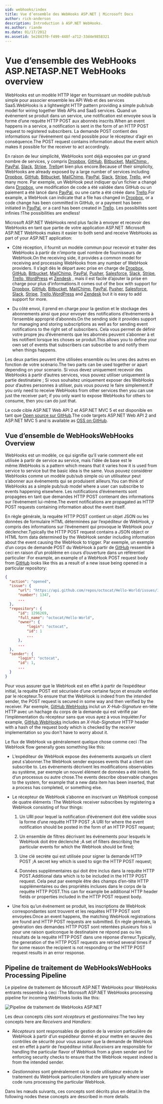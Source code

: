 ```yaml
---
uid: webhooks/index
title: Vue d’ensemble des WebHooks ASP.NET | Microsoft Docs
author: rick-anderson
description: Introduction à ASP.NET WebHooks.
ms.author: riande
ms.date: 01/17/2012
ms.assetid: 5e2843f0-f499-448f-a712-33d4e9858321
---
```

# <a name="aspnet-webhooks-overview"></a><span data-ttu-id="0843a-103">Vue d’ensemble des WebHooks ASP.NET</span><span class="sxs-lookup"><span data-stu-id="0843a-103">ASP.NET WebHooks overview</span></span>

<span data-ttu-id="0843a-104">WebHooks est un modèle HTTP léger en fournissant un modèle pub/sub simple pour associer ensemble les API Web et des services SaaS.</span><span class="sxs-lookup"><span data-stu-id="0843a-104">WebHooks is a lightweight HTTP pattern providing a simple pub/sub model for wiring together Web APIs and SaaS services.</span></span> <span data-ttu-id="0843a-105">Quand un événement se produit dans un service, une notification est envoyée sous la forme d’une requête HTTP POST aux abonnés inscrits.</span><span class="sxs-lookup"><span data-stu-id="0843a-105">When an event happens in a service, a notification is sent in the form of an HTTP POST request to registered subscribers.</span></span> <span data-ttu-id="0843a-106">La demande POST contient des informations sur l’événement qui rend possible pour le récepteur d’agir en conséquence.</span><span class="sxs-lookup"><span data-stu-id="0843a-106">The POST request contains information about the event which makes it possible for the receiver to act accordingly.</span></span>

<span data-ttu-id="0843a-107">En raison de leur simplicité, WebHooks sont déjà exposées par un grand nombre de services, y compris [Dropbox](http://dropbox.com/), [GitHub](http://www.github.com/), [Bitbucket](https://bitbucket.org/), [MailChimp ](http://www.mailchimp.com/), [PayPal](http://www.paypal.com/), [Slack](http://www.slack.com), [Stripe](http://www.stripe.com), [Trello](http://www.trello.com/)et bien plus encore.</span><span class="sxs-lookup"><span data-stu-id="0843a-107">Because of their simplicity, WebHooks are already exposed by a large number of services including [Dropbox](http://dropbox.com/), [GitHub](http://www.github.com/), [Bitbucket](https://bitbucket.org/), [MailChimp](http://www.mailchimp.com/), [PayPal](http://www.paypal.com/), [Slack](http://www.slack.com), [Stripe](http://www.stripe.com), [Trello](http://www.trello.com/), and many more.</span></span> <span data-ttu-id="0843a-108">Par exemple, un WebHook peut indiquer qu’un fichier a changé dans [Dropbox](http://dropbox.com/), une modification de code a été validée dans GitHub ou un paiement a été lancé dans [PayPal](http://www.paypal.com/), ou une carte a été créée dans [ Trello](http://www.trello.com/).</span><span class="sxs-lookup"><span data-stu-id="0843a-108">For example, a WebHook can indicate that a file has changed in [Dropbox](http://dropbox.com/), or a code change has been committed in GitHub, or a payment has been initiated in [PayPal](http://www.paypal.com/), or a card has been created in [Trello](http://www.trello.com/).</span></span> <span data-ttu-id="0843a-109">Les possibilités sont infinies !</span><span class="sxs-lookup"><span data-stu-id="0843a-109">The possibilities are endless!</span></span>

<span data-ttu-id="0843a-110">Microsoft ASP.NET WebHooks rend plus facile à envoyer et recevoir des WebHooks en tant que partie de votre application ASP.NET :</span><span class="sxs-lookup"><span data-stu-id="0843a-110">Microsoft ASP.NET WebHooks makes it easier to both send and receive WebHooks as part of your ASP.NET application:</span></span>

* <span data-ttu-id="0843a-111">Côté réception, il fournit un modèle commun pour recevoir et traiter des WebHooks à partir de n’importe quel nombre de fournisseurs de WebHook.</span><span class="sxs-lookup"><span data-stu-id="0843a-111">On the receiving side, it provides a common model for receiving and processing WebHooks from any number of WebHook providers.</span></span> <span data-ttu-id="0843a-112">Il s’agit dès le départ avec prise en charge de [Dropbox](http://dropbox.com/), [GitHub](http://www.github.com/), [Bitbucket](https://bitbucket.org/), [MailChimp](http://www.mailchimp.com/), [PayPal](http://www.paypal.com/), [Pusher](http://www.pusher.com), [Salesforce](http://www.salesforce.com), [Slack](http://www.slack.com), [Stripe](http://www.stripe.com), [Trello](http://www.trello.com/),[ WordPress](http://www.wordpress.com) et [Zendesk](https://www.zendesk.com/) , mais il est facile d’ajouter la prise en charge pour plus d’informations.</span><span class="sxs-lookup"><span data-stu-id="0843a-112">It comes out of the box with support for [Dropbox](http://dropbox.com/), [GitHub](http://www.github.com/), [Bitbucket](https://bitbucket.org/), [MailChimp](http://www.mailchimp.com/), [PayPal](http://www.paypal.com/), [Pusher](http://www.pusher.com), [Salesforce](http://www.salesforce.com), [Slack](http://www.slack.com), [Stripe](http://www.stripe.com), [Trello](http://www.trello.com/),[WordPress](http://www.wordpress.com) and [Zendesk](https://www.zendesk.com/) but it is easy to add support for more.</span></span>

* <span data-ttu-id="0843a-113">Du côté envoi, il prend en charge pour la gestion et le stockage des abonnements ainsi que pour envoyer des notifications d’événements à l’ensemble approprié d’abonnés.</span><span class="sxs-lookup"><span data-stu-id="0843a-113">On the sending side it provides support for managing and storing subscriptions as well as for sending event notifications to the right set of subscribers.</span></span> <span data-ttu-id="0843a-114">Cela vous permet de définir votre propre jeu d’événements que les abonnés peuvent s’abonner à et les notifient lorsque les choses se produit.</span><span class="sxs-lookup"><span data-stu-id="0843a-114">This allows you to define your own set of events that subscribers can subscribe to and notify them when things happens.</span></span>

<span data-ttu-id="0843a-115">Les deux parties peuvent être utilisées ensemble ou les unes des autres en fonction de votre scénario.</span><span class="sxs-lookup"><span data-stu-id="0843a-115">The two parts can be used together or apart depending on your scenario.</span></span> <span data-ttu-id="0843a-116">Si vous devez uniquement recevoir des WebHooks à partir d’autres services, vous pouvez utiliser uniquement la partie destinataire ; Si vous souhaitez uniquement exposer des WebHooks pour d’autres personnes à utiliser, puis vous pouvez le faire simplement.</span><span class="sxs-lookup"><span data-stu-id="0843a-116">If you only need to receive WebHooks from other services then you can use just the receiver part; if you only want to expose WebHooks for others to consume, then you can do just that.</span></span>

<span data-ttu-id="0843a-117">Le code cible ASP.NET Web API 2 et ASP.NET MVC 5 et est disponible en tant que [Open source sur GitHub](https://github.com/aspnet/WebHooks).</span><span class="sxs-lookup"><span data-stu-id="0843a-117">The code targets ASP.NET Web API 2 and ASP.NET MVC 5 and is available as [OSS on GitHub](https://github.com/aspnet/WebHooks).</span></span>

## <a name="webhooks-overview"></a><span data-ttu-id="0843a-118">Vue d’ensemble de WebHooks</span><span class="sxs-lookup"><span data-stu-id="0843a-118">WebHooks Overview</span></span>

<span data-ttu-id="0843a-119">WebHooks est un modèle, ce qui signifie qu’il varie comment elle est utilisée à partir de service au service, mais l’idée de base est le même.</span><span class="sxs-lookup"><span data-stu-id="0843a-119">WebHooks is a pattern which means that it varies how it is used from service to service but the basic idea is the same.</span></span> <span data-ttu-id="0843a-120">Vous pouvez considérer WebHooks comme un modèle pub/sub simple où un utilisateur peut s’abonner aux événements qui se produisent ailleurs.</span><span class="sxs-lookup"><span data-stu-id="0843a-120">You can think of WebHooks as a simple pub/sub model where a user can subscribe to events happening elsewhere.</span></span> <span data-ttu-id="0843a-121">Les notifications d’événements sont propagées en tant que demandes HTTP POST contenant des informations sur l’événement lui-même.</span><span class="sxs-lookup"><span data-stu-id="0843a-121">The event notifications are propagated as HTTP POST requests containing information about the event itself.</span></span>

<span data-ttu-id="0843a-122">En règle générale, la requête HTTP POST contient un objet JSON ou les données de formulaire HTML déterminées par l’expéditeur de WebHook, y compris des informations sur l’événement qui provoque le WebHook pour déclencher.</span><span class="sxs-lookup"><span data-stu-id="0843a-122">Typically the HTTP POST request contains a JSON object or HTML form data determined by the WebHook sender including information about the event causing the WebHook to trigger.</span></span> <span data-ttu-id="0843a-123">Par exemple, un exemple d’un corps de demande POST du WebHook à partir de [GitHub](http://www.github.com/) ressemble à ceci en raison d’un problème en cours d’ouverture dans un référentiel particulier :</span><span class="sxs-lookup"><span data-stu-id="0843a-123">For example, an example of a WebHook POST request body from [GitHub](http://www.github.com/) looks like this as a result of a new issue being opened in a particular repository:</span></span>

```json
{
  "action": "opened",
  "issue": {
      "url": "https://api.github.com/repos/octocat/Hello-World/issues/1347",
      "number": 1347,
      ...
  },
  "repository": {
      "id": 1296269,
      "full_name": "octocat/Hello-World",
      "owner": {
          "login": "octocat",
          "id": 1
          ...
      },
      ...
  },
  "sender": {
      "login": "octocat",
      "id": 1,
      ...
  }
}
```

<span data-ttu-id="0843a-124">Pour vous assurer que le WebHook est en effet à partir de l’expéditeur initial, la requête POST est sécurisée d’une certaine façon et ensuite vérifiée par le récepteur.</span><span class="sxs-lookup"><span data-stu-id="0843a-124">To ensure that the WebHook is indeed from the intended sender, the POST request is secured in some way and then verified by the receiver.</span></span> <span data-ttu-id="0843a-125">Par exemple, [GitHub WebHooks](https://developer.github.com/webhooks/) inclut un *X-Hub-Signature* en-tête HTTP avec un hachage du corps de la demande qui est vérifié par l’implémentation du récepteur sans que vous ayez à vous inquiéter.</span><span class="sxs-lookup"><span data-stu-id="0843a-125">For example, [GitHub WebHooks](https://developer.github.com/webhooks/) includes an *X-Hub-Signature* HTTP header with a hash of the request body which is checked by the receiver implementation so you don't have to worry about it.</span></span>

<span data-ttu-id="0843a-126">Le flux de WebHook va généralement quelque chose comme ceci :</span><span class="sxs-lookup"><span data-stu-id="0843a-126">The WebHook flow generally goes something like this:</span></span>

* <span data-ttu-id="0843a-127">L’expéditeur de WebHook expose des événements auxquels un client peut s’abonner.</span><span class="sxs-lookup"><span data-stu-id="0843a-127">The WebHook sender exposes events that a client can subscribe to.</span></span> <span data-ttu-id="0843a-128">Les événements décrivent les modifications observables au système, par exemple un nouvel élément de données a été inséré, fin d’un processus ou autre chose.</span><span class="sxs-lookup"><span data-stu-id="0843a-128">The events describe observable changes to the system, for example that a new data item has been inserted, that a process has completed, or something else.</span></span>

* <span data-ttu-id="0843a-129">Le récepteur de WebHook s’abonne en inscrivant un WebHook composé de quatre éléments :</span><span class="sxs-lookup"><span data-stu-id="0843a-129">The WebHook receiver subscribes by registering a WebHook consisting of four things:</span></span>

     1. <span data-ttu-id="0843a-130">Un URI pour lequel la notification d’événement doit être validée sous la forme d’une requête HTTP POST ;</span><span class="sxs-lookup"><span data-stu-id="0843a-130">A URI for where the event notification should be posted in the form of an HTTP POST request;</span></span>

     2. <span data-ttu-id="0843a-131">Un ensemble de filtres décrivant les événements pour lesquels le WebHook doit être déclenché ;</span><span class="sxs-lookup"><span data-stu-id="0843a-131">A set of filters describing the particular events for which the WebHook should be fired;</span></span>

     3. <span data-ttu-id="0843a-132">Une clé secrète qui est utilisée pour signer la demande HTTP POST ;</span><span class="sxs-lookup"><span data-stu-id="0843a-132">A secret key which is used to sign the HTTP POST request;</span></span>

     4. <span data-ttu-id="0843a-133">Données supplémentaires qui doit être inclus dans la requête HTTP POST.</span><span class="sxs-lookup"><span data-stu-id="0843a-133">Additional data which is to be included in the HTTP POST request.</span></span> <span data-ttu-id="0843a-134">Cela peut par exemple être des champs d’en-tête HTTP supplémentaires ou des propriétés incluses dans le corps de la requête HTTP POST.</span><span class="sxs-lookup"><span data-stu-id="0843a-134">This can for example be additional HTTP header fields or properties included in the HTTP POST request body.</span></span>

* <span data-ttu-id="0843a-135">Une fois qu’un événement se produit, les inscriptions de WebHook correspondantes sont trouvent et les requêtes HTTP POST sont envoyées.</span><span class="sxs-lookup"><span data-stu-id="0843a-135">Once an event happens, the matching WebHook registrations are found and HTTP POST requests are submitted.</span></span> <span data-ttu-id="0843a-136">En règle générale, la génération des demandes HTTP POST sont retentées plusieurs fois si pour une raison quelconque le destinataire ne répond pas ou les résultats de la requête HTTP POST dans une réponse d’erreur.</span><span class="sxs-lookup"><span data-stu-id="0843a-136">Typically, the generation of the HTTP POST requests are retried several times if for some reason the recipient is not responding or the HTTP POST request results in an error response.</span></span>

## <a name="webhooks-processing-pipeline"></a><span data-ttu-id="0843a-137">Pipeline de traitement de WebHooks</span><span class="sxs-lookup"><span data-stu-id="0843a-137">WebHooks Processing Pipeline</span></span>

<span data-ttu-id="0843a-138">Le pipeline de traitement de Microsoft ASP.NET WebHooks pour WebHooks entrants ressemble à ceci :</span><span class="sxs-lookup"><span data-stu-id="0843a-138">The Microsoft ASP.NET WebHooks processing pipeline for incoming WebHooks looks like this:</span></span>

![Pipeline de traitement de WebHooks ASP.NET](_static/WebHookReceivers.png)

<span data-ttu-id="0843a-140">Les deux concepts clés sont *récepteurs* et *gestionnaires*:</span><span class="sxs-lookup"><span data-stu-id="0843a-140">The two key concepts here are *Receivers* and *Handlers*:</span></span>

* <span data-ttu-id="0843a-141">*Récepteurs* sont responsables de gestion de la version particulière de WebHook à partir d’un expéditeur donné et pour mettre en œuvre des contrôles de sécurité pour vous assurer que la demande de WebHook est en effet à partir de l’expéditeur initial.</span><span class="sxs-lookup"><span data-stu-id="0843a-141">*Receivers* are responsible for handling the particular flavor of WebHook from a given sender and for enforcing security checks to ensure that the WebHook request indeed is from the intended sender.</span></span>

* <span data-ttu-id="0843a-142">*Gestionnaires* sont généralement où le code utilisateur exécute le traitement du WebHook particulier.</span><span class="sxs-lookup"><span data-stu-id="0843a-142">*Handlers* are typically where user code runs processing the particular WebHook.</span></span>

<span data-ttu-id="0843a-143">Dans les nœuds suivants, ces concepts sont décrits plus en détail.</span><span class="sxs-lookup"><span data-stu-id="0843a-143">In the following nodes these concepts are described in more details.</span></span>
